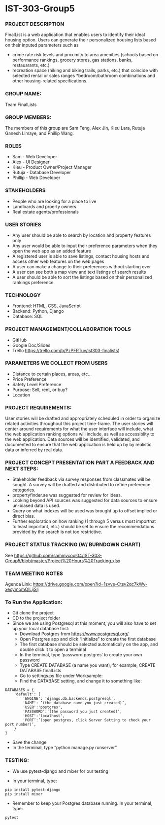 # IST-303-Group5


### PROJECT DESCRIPTION
FinalList is a web application that enables users to identify their ideal housing option. Users can generate their personalized housing lists based on their inputed parameters such as
* crime rate risk levels and proximity to area amenities (schools based on performance rankings, grocery stores,
gas stations, banks, restauarants, etc.)
* recreation space (hiking and biking trails, parks, etc.) that
coincide with selected rental or sales ranges
*bedroom/bathroom combinations and other housing-related 
specifications.

### GROUP NAME: 
Team FinalLists

### GROUP MEMBERS: 
The members of this group are Sam Feng, Alex Jin, Kieu Lara, Rutuja Ganesh Limaye, and Phillip Wang.

### ROLES
* Sam - Web Developer
* Alex - UI Designer
* Kieu - Product Owner/Project Manager
* Rutuja - Database Developer
* Phillip - Web Developer

### STAKEHOLDERS
* People who are looking for a place to live
* Landloards and proerty owners
* Real estate agents/professionals

### USER STORIES
* Any user should be able to search by location and property features only
* Any user would be able to input their preference parameters when they open the web app as an added feature 
* A registered user is able to save listings, contact housing hosts and access other web features on the web pages
* A user can make a change to their preferences without starting over
* A user can see both a map view and text listings of search results
* A user should be able to sort the listings based on their personalized rankings preference
   
### TECHNOLOGY
* Frontend: HTML, CSS, JavaScript
* Backend: Python, Django
* Database: SQL
 
### PROJECT MANAGEMENT/COLLABORATION TOOLS
* GitHub
* Google Doc/Slides
* Trello https://trello.com/b/PzPFRTuv/ist303-finalists)
 
### PARAMETERS WE COLLECT FROM USERS
* Distance to certain places, areas, etc...
* Price Preference
* Safety Level Preference
* Purpose: Sell, rent, or buy?
* Location

### PROJECT REQUIREMENTS:
User stories will be drafted and appropriately scheduled in order to organize related activities throughout
this project time-frame.  The user stories will center around requirements for what the user interface will 
include, what the web application ranking options will include, as well as accessiblity to the web application.
Data sources will be identified, validated, and documented to ensure that the web application is held up by 
by realistic data or inferred by real data.

### PROJECT CONCEPT PRESENTATION PART A FEEDBACK AND NEXT STEPS:
* Stakeholder feedback via survey responses from classmates will be sought. A survey will be drafted and distributed to 
  refine preference categories.
* propertyfinder.ae was suggested for review for ideas.
* Looking beyond API sources was suggested for data sources to ensure un-biased data is used.
* Query on what indexes will be used was brought up to offset implied or direct bias.
* Further exploration on how ranking (1 through 5 versus most importnat to least important, etc.) should be set to ensure
  the recommendations provided by the search is not too restrictive.

### PROJECT STATUS TRACKING (W/ BURNDOWN CHART)
See https://github.com/sammycool04/IST-303-Group5/blob/master/Project%20Hours%20Tracking.xlsx
  
### TEAM MEETING NOTES
Agenda Link: https://drive.google.com/open?id=1zvve-Ctsv2qc7kWy-xecymomQILijSlj

### To Run the Application:
* Git clone the project
* CD to the project folder
* Since we are using Postgresql at this moment, you will also have to set up your local database first:
   - Download Postgres from https://www.postgresql.org/
   - Open Postgres app and click “initialize” to create the first database
   - The first database should be selected automatically on the app, and double click it to open a terminal 
   - In the terminal, type ‘password postgres’ to create your own password
   - Type CREATE DATABASE (a name you want), for example, CREATE DATABASE finalLists 
   - Go to settings.py file under Worksample:
   - Find the DATABASE setting, and change it  to something like:

```
DATABASES = {
    'default': {
        'ENGINE': 'django.db.backends.postgresql',
        'NAME': ‘(the database name you just created)’,
        'USER':'postgres',
        'PASSWORD’:’(the password you just created)’,
        'HOST':'localhost',
        'PORT’:’(open postgres, click Server Setting to check your port number)’,
    }
}
```

* Save the change
* In the terminal, type “python manage.py runserver”

### TESTING:
* We use pytest-django and mixer for our testing
- In your terminal, type:
```
pip install pytest-django
pip install mixer
```
* Remember to keep your Postgres database running. In your terminal, type:
```
pytest
```

